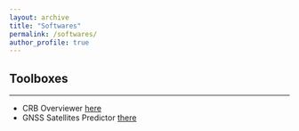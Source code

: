 ```yaml
---
layout: archive
title: "Softwares"
permalink: /softwares/
author_profile: true
---
```


## Toolboxes
---
- CRB Overviewer [here](/_softwares/crb-overviewer.md)
- GNSS Satellites Predictor [there](/_softwares/gnss-sat-predictor.md)



